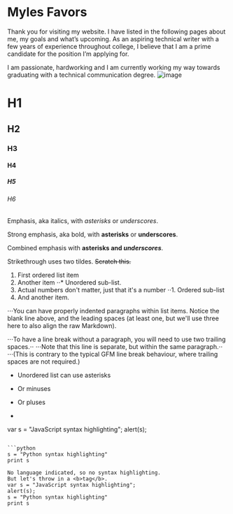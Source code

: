 # Myles Favors

Thank you for visiting my website. I have listed in the following pages about me, my goals and what’s upcoming. As an aspiring technical writer with a few years of experience throughout college, I believe that I am a prime candidate for the position I’m applying for.

I am passionate, hardworking and I am currently working my way towards graduating with a technical communication degree.
![image](https://github.com/mfavors6/mfavors6.github.io/assets/153477573/1ba3338c-1346-41d6-9253-7740cdc75b23)
# H1
## H2
### H3
#### H4
##### H5
###### H6
Emphasis, aka italics, with *asterisks* or _underscores_.

Strong emphasis, aka bold, with **asterisks** or __underscores__.

Combined emphasis with **asterisks and _underscores_**.

Strikethrough uses two tildes. ~~Scratch this.~~
1. First ordered list item
2. Another item
⋅⋅* Unordered sub-list. 
1. Actual numbers don't matter, just that it's a number
⋅⋅1. Ordered sub-list
4. And another item.

⋅⋅⋅You can have properly indented paragraphs within list items. Notice the blank line above, and the leading spaces (at least one, but we'll use three here to also align the raw Markdown).

⋅⋅⋅To have a line break without a paragraph, you will need to use two trailing spaces.⋅⋅
⋅⋅⋅Note that this line is separate, but within the same paragraph.⋅⋅
⋅⋅⋅(This is contrary to the typical GFM line break behaviour, where trailing spaces are not required.)

* Unordered list can use asterisks
- Or minuses
+ Or pluses
+ ```javascript
var s = "JavaScript syntax highlighting";
alert(s);
```
 
```python
s = "Python syntax highlighting"
print s
```
 
```
No language indicated, so no syntax highlighting. 
But let's throw in a <b>tag</b>.
var s = "JavaScript syntax highlighting";
alert(s);
s = "Python syntax highlighting"
print s
